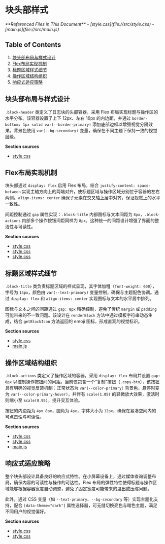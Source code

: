 # 块头部样式

<cite>
**Referenced Files in This Document**  
- [style.css](file://src/style.css)
- [main.js](file://src/main.js)
</cite>

## Table of Contents
1. [块头部布局与样式设计](#块头部布局与样式设计)
2. [Flex布局实现机制](#flex布局实现机制)
3. [标题区域样式细节](#标题区域样式细节)
4. [操作区域结构组织](#操作区域结构组织)
5. [响应式适应策略](#响应式适应策略)

## 块头部布局与样式设计

`.block-header` 类定义了日志块的头部容器，采用 Flex 布局实现标题与操作区的水平分布。该容器设置了上下 12px、左右 16px 的内边距，并通过 `border-bottom: 1px solid var(--border-primary)` 添加底部边框以增强视觉分隔效果。背景色使用 `var(--bg-secondary)` 变量，确保在不同主题下保持一致的视觉层级。

**Section sources**
- [style.css](file://src/style.css#L212-L219)

## Flex布局实现机制

块头部通过 `display: flex` 启用 Flex 布局，结合 `justify-content: space-between` 实现主轴方向上的两端对齐，使标题区域与操作区域分别位于容器的左右两侧。`align-items: center` 确保子元素在交叉轴上居中对齐，保证视觉上的水平一致性。

间距控制通过 `gap` 属性实现：`.block-title` 内部图标与文本间距为 `8px`，`.block-actions` 内部多个操作按钮间距同样为 `8px`。这种统一的间距设计增强了界面的整洁性与可读性。

**Section sources**
- [style.css](file://src/style.css#L212-L219)
- [style.css](file://src/style.css#L221-L226)
- [style.css](file://src/style.css#L230-L233)

## 标题区域样式细节

`.block-title` 类负责标题区域的样式呈现，其字体加粗（`font-weight: 600`），字号为 `14px`，颜色由 `var(--text-primary)` 变量控制，确保与主题配色协调。通过 `display: flex` 和 `align-items: center` 实现图标与文本的水平居中排列。

图标与文本之间的间距通过 `gap: 8px` 精确控制，避免了传统 `margin` 或 `padding` 可能带来的不一致问题。该设计在 `renderBlock` 方法中通过模板字符串动态生成，结合 `getBlockIcon` 方法返回的 emoji 图标，形成直观的视觉标识。

**Section sources**
- [style.css](file://src/style.css#L221-L226)
- [main.js](file://src/main.js#L898-L919)

## 操作区域结构组织

`.block-actions` 类定义了操作区域的容器，采用 `display: flex` 布局并设置 `gap: 8px` 以控制操作按钮间的间距。当前仅包含一个“复制”按钮（`.copy-btn`），该按钮具有明确的视觉反馈机制：正常状态为 `var(--color-primary)` 背景色，悬停时变为 `var(--color-primary-hover)`，并伴有 `scale(1.05)` 的轻微放大效果，激活时则缩小至 `scale(0.95)`，提升交互体验。

按钮的内边距为 `4px 8px`，圆角为 `4px`，字体大小为 `12px`，确保在紧凑空间内的可点击性与可读性。

**Section sources**
- [style.css](file://src/style.css#L230-L238)
- [style.css](file://src/style.css#L239-L247)
- [main.js](file://src/main.js#L898-L919)

## 响应式适应策略

整个块头部设计具备良好的响应式特性。在小屏幕设备上，通过媒体查询调整布局，确保内容的可读性与操作的可达性。Flex 布局的弹性特性使得标题与操作区域能够根据容器宽度自动调整，避免了固定宽度可能带来的溢出或压缩问题。

此外，通过 CSS 变量（如 `--text-primary`、`--bg-secondary` 等）实现主题化支持，配合 `[data-theme="dark"]` 属性选择器，可无缝切换亮色与暗色主题，满足不同用户的视觉偏好。

**Section sources**
- [style.css](file://src/style.css#L212-L247)
- [style.css](file://src/style.css#L470-L499)